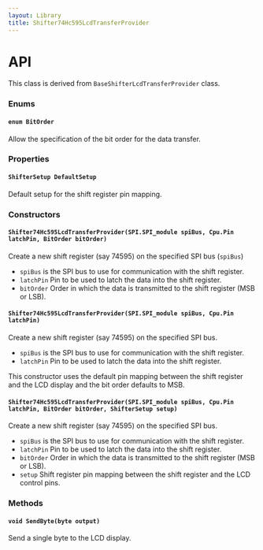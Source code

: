 ```yaml
---
layout: Library
title: Shifter74Hc595LcdTransferProvider
---
```


# API

This class is derived from `BaseShifterLcdTransferProvider` class.

### Enums

#### `enum BitOrder`

Allow the specification of the bit order for the data transfer.

### Properties

#### `ShifterSetup DefaultSetup`

Default setup for the shift register pin mapping.

### Constructors

#### `Shifter74Hc595LcdTransferProvider(SPI.SPI_module spiBus, Cpu.Pin latchPin, BitOrder bitOrder)`

Create a new shift register (say 74595) on the specified SPI bus (`spiBus`)

* `spiBus` is the SPI bus to use for communication with the shift register.
* `latchPin` Pin to be used to latch the data into the shift register.
* `bitOrder` Order in which the data is transmitted to the shift register (MSB or LSB).

#### `Shifter74Hc595LcdTransferProvider(SPI.SPI_module spiBus, Cpu.Pin latchPin)`

Create a new shift register (say 74595) on the specified SPI bus.

* `spiBus` is the SPI bus to use for communication with the shift register.
* `latchPin` Pin to be used to latch the data into the shift register.

This constructor uses the default pin mapping between the shift register and the LCD display and the bit order defaults to MSB.

#### `Shifter74Hc595LcdTransferProvider(SPI.SPI_module spiBus, Cpu.Pin latchPin, BitOrder bitOrder, ShifterSetup setup)`

Create a new shift register (say 74595) on the specified SPI bus.

* `spiBus` is the SPI bus to use for communication with the shift register.
* `latchPin` Pin to be used to latch the data into the shift register.
* `bitOrder` Order in which the data is transmitted to the shift register (MSB or LSB).
* `setup` Shift register pin mapping between the shift register and the LCD control pins.

### Methods

#### `void SendByte(byte output)`

Send a single byte to the LCD display.